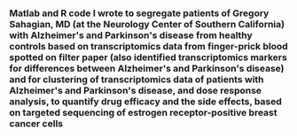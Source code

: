 ### Matlab and R code I wrote to segregate patients of Gregory Sahagian, MD (at the Neurology Center of Southern California) with Alzheimer's and Parkinson's disease from healthy controls based on transcriptomics data from finger-prick blood spotted on filter paper (also identified transcriptomics markers for differences between Alzheimer's and Parkinson's disease) and for clustering of transcriptomics data of patients with Alzheimer's and Parkinson's disease, and dose response analysis, to quantify drug efficacy and the side effects, based on targeted sequencing of estrogen receptor-positive breast cancer cells
